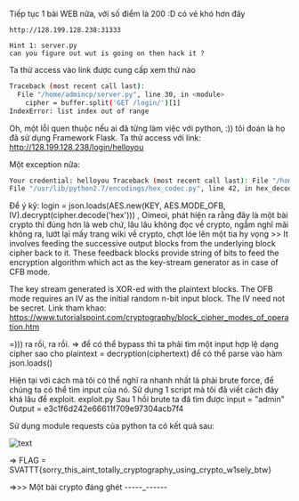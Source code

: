 Tiếp tục 1 bài WEB nữa, với số điểm là 200 :D có vẻ khó hơn đây

```
http://128.199.128.238:31333

Hint 1: server.py
can you figure out wut is going on then hack it ?
```

Ta thử access vào link được cung cấp xem thử nào

```bash
Traceback (most recent call last):
  File "/home/admincp/server.py", line 30, in <module>
    cipher = buffer.split('GET /login/')[1]
IndexError: list index out of range
```

Oh, một lỗi quen thuộc nếu ai đã từng làm việc với python, :)) tôi đoán là họ đã sử dụng Framework Flask. 
Ta thử access với link: http://128.199.128.238/login/helloyou

Một exception nữa:

```bash
Your credential: helloyou Traceback (most recent call last): File "/home/admincp/server.py", line 42, in login = json.loads(AES.new(KEY, AES.MODE_OFB, IV).decrypt(cipher.decode('hex'))) 
File "/usr/lib/python2.7/encodings/hex_codec.py", line 42, in hex_decode output = binascii.a2b_hex(input) TypeError: Non-hexadecimal digit found
```

Để ý kỹ: login = json.loads(AES.new(KEY, AES.MODE_OFB, IV).decrypt(cipher.decode('hex'))) , Oimeoi, phát hiện ra rằng đây là một bài crypto thì đúng hơn là web chứ, lâu lâu không đọc về crypto, 
ngẫm nghĩ mãi không ra, lướt lại mấy trang wiki về crypto, chợt lóe lên một tia hy vọng >>
It involves feeding the successive output blocks from the underlying block cipher back to it. These feedback blocks provide string of bits to feed the encryption algorithm which act as the key-stream generator as in case of CFB mode.

The key stream generated is XOR-ed with the plaintext blocks. The OFB mode requires an IV as the initial random n-bit input block. The IV need not be secret.
Link tham khao: https://www.tutorialspoint.com/cryptography/block_cipher_modes_of_operation.htm

=))) ra rồi, ra rồi.
=> để có thể bypass thì ta phải tìm một input hợp lệ dạng cipher sao cho plaintext = decryption(ciphertext) để có thể parse vào hàm json.loads()

Hiện tại với cách mà tôi có thể nghĩ ra nhanh nhất là phải brute force, để chúng ta có thể tìm input của nó.
Sử dụng 1 script mà tôi đã viết cách đây khá lâu để exploit. exploit.py
Sau 1 hồi brute ta đã tìm được input = "admin"
Output = e3c1f6d242e66611f709e97304acb7f4

Sử dụng module requests của python ta có kết quả sau:

![text](https://s2.anh.im/2016/11/07/ezgif.com-crop3f32a2.png)

=> FLAG = SVATTT{sorry_this_aint_totally_cryptography_using_crypto_w1sely_btw}

=>>> Một bài crypto đáng ghét -----_------
